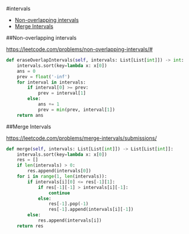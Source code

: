 #intervals

+ [Non-overlapping intervals](#non-overlapping-intervals)
+ [Merge Intervals](#merge-intervals)


##Non-overlapping intervals

https://leetcode.com/problems/non-overlapping-intervals/# 

```python
def eraseOverlapIntervals(self, intervals: List[List[int]]) -> int:
    intervals.sort(key=lambda x: x[0])
    ans = 0
    prev = float('-inf')
    for interval in intervals:
        if interval[0] >= prev:
            prev = interval[1]
        else:
            ans += 1
            prev = min(prev, interval[1])
    return ans

```

##Merge Intervals

https://leetcode.com/problems/merge-intervals/submissions/

```python
def merge(self, intervals: List[List[int]]) -> List[List[int]]:
    intervals.sort(key=lambda x: x[0])
    res = []
    if len(intervals) > 0:
        res.append(intervals[0])
    for i in range(1, len(intervals)):
        if intervals[i][0] <= res[-1][1]:
            if res[-1][-1] > intervals[i][-1]:
                continue
            else:
                res[-1].pop(-1)
                res[-1].append(intervals[i][-1])
        else:
            res.append(intervals[i])
    return res
    
```